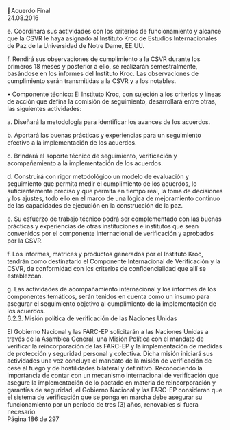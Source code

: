 Acuerdo Final  
24.08.2016 
 
e. Coordinará  sus  actividades  con  los  criterios  de  funcionamiento  y  alcance  que  la  CSVR  le  haya 
asignado al Instituto Kroc de Estudios Internacionales de Paz de la Universidad de Notre Dame, 
EE.UU. 
 
f. Rendirá sus observaciones de cumplimiento a la CSVR durante los primeros 18 meses y posterior 
a  ello,  se  realizarán  semestralmente,  basándose  en  los  informes  del  Instituto  Kroc.  Las 
observaciones de cumplimiento serán transmitidas a la CSVR y a los notables. 
 
• Componente  técnico:  El  Instituto  Kroc,  con  sujeción  a  los  criterios  y  líneas  de  acción  que 
defina la comisión de seguimiento, desarrollará entre otras, las siguientes actividades: 
 
a. Diseñará la metodología para identificar los avances de los acuerdos. 
 
b. Aportará las buenas prácticas y experiencias para un seguimiento efectivo a la implementación 
de los acuerdos. 
 
c. Brindará el soporte técnico de seguimiento, verificación y acompañamiento a la implementación 
de los acuerdos.  
 
d. Construirá con rigor metodológico un modelo de evaluación y seguimiento que permita medir el 
cumplimiento de los acuerdos, lo suficientemente preciso y que permita en tiempo real, la toma 
de decisiones y los ajustes, todo ello en el marco de una lógica de mejoramiento continuo de las 
capacidades de ejecución en la construcción de la paz. 
 
e. Su esfuerzo de trabajo técnico podrá ser complementado con las buenas prácticas y experiencias 
de  otras  instituciones  e  institutos  que  sean  convenidos  por  el  componente  internacional  de 
verificación y aprobados por la CSVR. 
 
f. Los informes, matrices y productos generados por el Instituto Kroc, tendrán como destinatario el 
Componente  Internacional  de  Verificación  y  la  CSVR,  de  conformidad  con  los  criterios  de 
confidencialidad que allí se establezcan. 
 
g. Las actividades de acompañamiento internacional y los informes de los componentes temáticos, 
serán tenidos en cuenta como un insumo para asegurar el seguimiento objetivo al cumplimiento 
de la implementación de los acuerdos.  
6.2.3. Misión política de verificación de las Naciones Unidas 
 
El Gobierno Nacional y las FARC-EP solicitarán a las Naciones Unidas a través de la Asamblea General, una 
Misión  Política  con  el  mandato  de  verificar  la  reincorporación  de  las  FARC-EP  y  la  implementación  de 
medidas  de  protección  y  seguridad  personal  y  colectiva.  Dicha  misión  iniciará  sus  actividades  una  vez 
concluya el mandato de la misión de verificación de cese al fuego y de hostilidades bilateral y definitivo. 
Reconociendo la importancia de contar con un mecanismo internacional de verificación que asegure la 
implementación  de  lo  pactado  en  materia  de  reincorporación  y  garantías  de  seguridad,  el  Gobierno 
Nacional y las FARC-EP consideran que el sistema de verificación que se ponga en marcha debe asegurar 
su funcionamiento por un período de tres (3) años, renovables si fuera necesario.  
Página 186 de 297 
 


